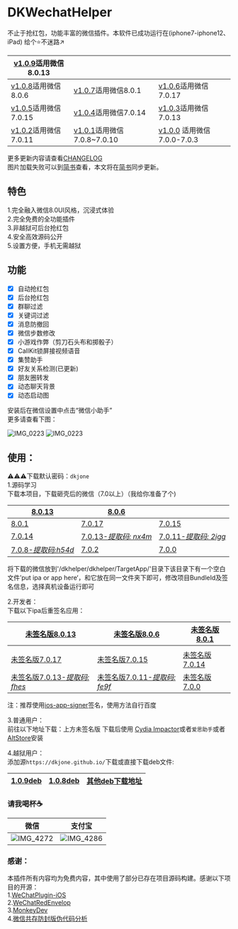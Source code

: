 # DKWechatHelper   
 
不止于抢红包，功能丰富的微信插件。本软件已成功运行在(iphone7-iphone12、iPad) 
给个⭐️不迷路↗️   

|[v1.0.9](https://github.com/DKWechatHelper/DKWechatHelper/releases/tag/1.0.9)适用微信8.0.13   |||
| --- | --- | --- |
| [v1.0.8](https://github.com/DKWechatHelper/DKWechatHelper/releases/tag/1.0.8)适用微信8.0.6   |[v1.0.7](https://github.com/DKWechatHelper/DKWechatHelper/releases/tag/1.0.7)适用微信8.0.1    | [v1.0.6](https://github.com/DKWechatHelper/DKWechatHelper/releases/tag/1.0.6)适用微信7.0.17   |
| [v1.0.5](https://github.com/DKWechatHelper/DKWechatHelper/releases/tag/1.0.5)适用微信7.0.15 | [v1.0.4](https://github.com/DKWechatHelper/DKWechatHelper/releases/tag/1.0.4)适用微信7.0.14   | [v1.0.3](https://github.com/DKWechatHelper/DKWechatHelper/releases/tag/1.0.3)适用微信7.0.13  |
|[v1.0.2](https://github.com/DKWechatHelper/DKWechatHelper/releases/tag/1.0.2)适用微信7.0.11  |[v1.0.1](https://github.com/DKWechatHelper/DKWechatHelper/releases/tag/1.0.1)适用微信7.0.8~7.0.10 |[v1.0.0](https://github.com/DKWechatHelper/DKWechatHelper/releases/tag/1.0.0) 适用微信7.0.0-7.0.3  |

更多更新内容请查看[CHANGELOG](./CHANGELOG.md)   
图片加载失败可以到[简书](https://www.jianshu.com/p/8f3eae328a20)查看，本文将在[简书](https://www.jianshu.com/p/8f3eae328a20)同步更新。
## 特色    
1.完全融入微信8.0UI风格，沉浸式体验   
2.完全免费的全功能插件  
3.非越狱可后台抢红包   
4.安全高效源码公开   
5.设置方便，手机无需越狱   
## 功能   

* [x] 自动抢红包  
* [x] 后台抢红包 
* [x] 群聊过滤
* [x] 关键词过滤
* [x] 消息防撤回     
* [x] 微信步数修改   
* [x] 小游戏作弊（剪刀石头布和掷骰子）     
* [x] CallKit锁屏接视频语音
* [x] 集赞助手   
* [x] 好友关系检测(已更新)  
* [x] 朋友圈转发  
* [x] 动态聊天背景  
* [x] 动态启动图  

安装后在微信设置中点击“微信小助手”  
更多请查看下图：  

![IMG_0223](./IMG_0223.png)
![IMG_0223](./IMG_0031.JPG)

## 使用：  
⚠️⚠️⚠️下载默认密码：`dkjone`    
1.源码学习   
    下载本项目，下载砸壳后的微信（7.0以上）（我给你准备了个) 
    
|[8.0.13](https://url15.ctfile.com/f/24576815-513705776-0adb11)   |[8.0.6](https://n802.com/f/24576815-496573913-9ce385)||
|---| --- | --- |
|[8.0.1](https://n802.com/f/24576815-480279421-6c84b9)|[7.0.17](https://n802.com/file/24576815-467161527)|[7.0.15](https://n802.com/file/24576815-463029595)  |
|[7.0.14](https://n802.com/file/24576815-452231690) |[7.0.13-*提取码: nx4m*](https://pan.baidu.com/s/1rqB0pV4zMEB6Z3VJTsTa8Q)|[7.0.11-*提取码: 2igg*](https://pan.baidu.com/s/1mU_mezsWhqL2-AY0PB-vVg)  |
| [7.0.8-*提取码:h54d*](https://pan.baidu.com/s/11VoUXPC4vb5zg8HzP3kC0Q)   | [7.0.2](https://pan.baidu.com/s/1SHZHfu94Z_jhCkaaFDx8pA)   |  [7.0.0](https://pan.baidu.com/s/15pVma66Ea822YVGrBa2GHw)   |   

将下载的微信放到'/dkhelper/dkhelper/TargetApp/'目录下该目录下有一个空白文件’put ipa or app here‘，和它放在同一文件夹下即可，修改项目BundleId及签名信息，选择真机设备运行即可   

2.开发者：   
    下载以下ipa后重签名应用：
    
| [未签名版8.0.13](https://url15.ctfile.com/f/24576815-513705667-6aa955) |[未签名版8.0.6](https://n802.com/f/24576815-496574216-b01bf7)  | [未签名版8.0.1](https://n802.com/f/24576815-480300249-d79448)  |
| --- | --- | --- |
||||
|[未签名版7.0.17](https://n802.com/file/24576815-467161662)   |[未签名版7.0.15](https://n802.com/file/24576815-463034104)|[未签名版7.0.14](https://n802.com/file/24576815-452232682) |
| [未签名版7.0.13-*提取码: fhes*](https://pan.baidu.com/s/1DgSl5u0Gip3cNdqZmRFEWw) | [未签名版7.0.11-*提取码: fe9f*](https://pan.baidu.com/s/1sOPCqnCPxSdIKq7TKuHK9g) | [未签名版7.0.0](https://pan.baidu.com/s/1-zEUQRGn3H4bZVqHpyffzQ)   | 
   
   注：推荐使用[ios-app-signer](https://github.com/DanTheMan827/ios-app-signer)签名，使用方法自行百度  

3.普通用户：   
    前往以下地址下载：上方未签名版
    下载后使用 [Cydia Impactor](http://www.cydiaimpactor.com/)或者`爱思助手`或者[AltStore](https://github.com/rileytestut/AltStore)安装  
    
4.越狱用户：  
添加源`https://dkjone.github.io/`下载或直接下载deb文件:      

| [1.0.9deb](https://url15.ctfile.com/f/24576815-513707605-d0d6fb)  | [1.0.8deb](https://n802.com/f/24576815-496575548-fa5b89) |  [其他deb下载地址](https://gitee.com/DKJone/dkjone.github.io/tree/master/debs) |
| --- | --- | --- |



### 请我喝杯☕️     

|  微信  | 支付宝 |
| --- | --- |
| ![IMG_4272](./IMG_4272.JPG) |  ![IMG_4286](./IMG_4286.JPG)|




### 感谢：   
本插件所有内容均为免费内容，其中使用了部分已存在项目源码构建。感谢以下项目的开源：  
1.[WeChatPlugin-iOS](https://github.com/TKkk-iOSer/WeChatPlugin-iOS)   
2.[WeChatRedEnvelop](https://github.com/buginux/WeChatRedEnvelop)   
3.[MonkeyDev](https://github.com/AloneMonkey/MonkeyDev)   
4.[微信共存防封版伪代码分析](https://www.jianshu.com/p/e797ba55e336)   

